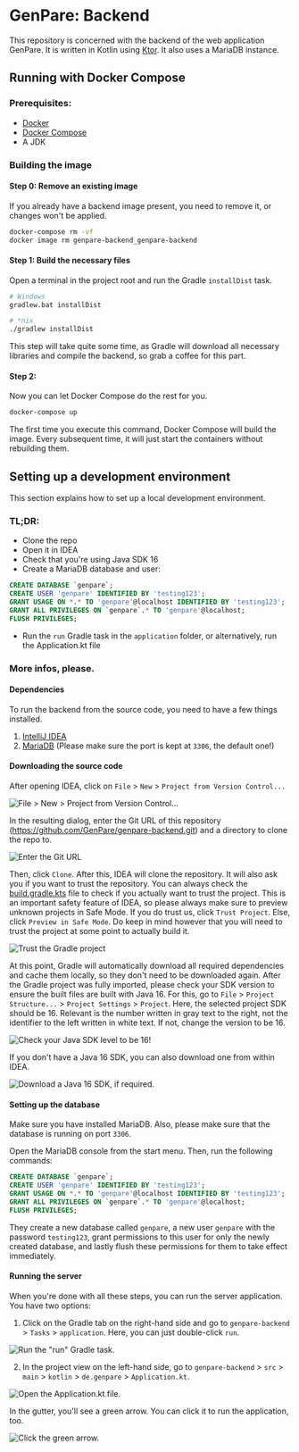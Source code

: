# GenPare: Backend

This repository is concerned with the backend of the web application GenPare. It is written in Kotlin using
[Ktor](https://ktor.io). It also uses a MariaDB instance.

## Running with Docker Compose

### Prerequisites:

- [Docker](https://docs.docker.com/get-docker/)
- [Docker Compose](https://docs.docker.com/compose/install/)
- A JDK

### Building the image

#### Step 0: Remove an existing image

If you already have a backend image present, you need to remove it, or changes won't be applied.

```bash
docker-compose rm -vf
docker image rm genpare-backend_genpare-backend
```

#### Step 1: Build the necessary files

Open a terminal in the project root and run the Gradle `installDist` task.

```bash
# Windows
gradlew.bat installDist

# *nix
./gradlew installDist
```

This step will take quite some time, as Gradle will download all necessary libraries and compile the backend, so grab
a coffee for this part.

#### Step 2:

Now you can let Docker Compose do the rest for you.

```bash
docker-compose up
```

The first time you execute this command, Docker Compose will build the image. Every subsequent time, it will just start
the containers without rebuilding them.

## Setting up a development environment

This section explains how to set up a local development environment.

### TL;DR:

- Clone the repo
- Open it in IDEA
- Check that you're using Java SDK 16
- Create a MariaDB database and user:

```sql
CREATE DATABASE `genpare`;
CREATE USER 'genpare' IDENTIFIED BY 'testing123';
GRANT USAGE ON *.* TO 'genpare'@localhost IDENTIFIED BY 'testing123';
GRANT ALL PRIVILEGES ON `genpare`.* TO 'genpare'@localhost;
FLUSH PRIVILEGES;
```

- Run the `run` Gradle task in the `application` folder, or alternatively, run the Application.kt file

### More infos, please.

#### Dependencies

To run the backend from the source code, you need to have a few things installed.

1. [IntelliJ IDEA](https://www.jetbrains.com/de-de/idea/)
2. [MariaDB](https://mariadb.org/download/) (Please make sure the port is kept at `3306`, the default one!)

#### Downloading the source code

After opening IDEA, click on `File` > `New` > `Project from Version Control...`

![File > New > Project from Version Control...](https://egirl.rip/zAd3xxkJTJ.png?key=s5ougQY486bZlM)

In the resulting dialog, enter the Git URL of this repository (https://github.com/GenPare/genpare-backend.git) and a
directory to clone the repo to.

![Enter the Git URL](https://egirl.rip/PLTQYBainX.png?key=oByhmVyltYh3CF)

Then, click `Clone`. After this, IDEA will clone the repository. It will also ask you if you want to trust the
repository. You can always check the
[build.gradle.kts](https://github.com/GenPare/genpare-backend/blob/main/build.gradle.kts) file to check if you actually
want to trust the project. This is an important safety feature of IDEA, so please always make sure to preview unknown
projects in Safe Mode. If you do trust us, click `Trust Project`. Else, click `Preview in Safe Mode`. Do keep in mind
however that you will need to trust the project at some point to actually build it.

![Trust the Gradle project](https://egirl.rip/wNMiucRm1c.png?key=TOfoHhNmDDPEY5)

At this point, Gradle will automatically download all required dependencies and cache them locally, so they don't need
to be downloaded again. After the Gradle project was fully imported, please check your SDK version to ensure the built
files are built with Java 16. For this, go to `File` > `Project Structure...` > `Project Settings` > `Project`. Here,
the selected project SDK should be 16. Relevant is the number written in gray text to the right, not the identifier to 
the left written in white text. If not, change the version to be 16.

![Check your Java SDK level to be 16!](https://egirl.rip/3Gk1AQJive.png?key=UUGpgb9ZKS9sSe)

If you don't have a Java 16 SDK, you can also download one from within IDEA.

![Download a Java 16 SDK, if required.](https://egirl.rip/tgtb8Cznmv.png?key=tKzX1IOHu6DUoD)

#### Setting up the database

Make sure you have installed MariaDB. Also, please make sure that the database is running on port `3306`.

Open the MariaDB console from the start menu. Then, run the following commands:

```sql
CREATE DATABASE `genpare`;
CREATE USER 'genpare' IDENTIFIED BY 'testing123';
GRANT USAGE ON *.* TO 'genpare'@localhost IDENTIFIED BY 'testing123';
GRANT ALL PRIVILEGES ON `genpare`.* TO 'genpare'@localhost;
FLUSH PRIVILEGES;
```

They create a new database called `genpare`, a new user `genpare` with the password `testing123`, grant permissions to
this user for only the newly created database, and lastly flush these permissions for them to take effect immediately.

#### Running the server

When you're done with all these steps, you can run the server application. You have two options:

1. Click on the Gradle tab on the right-hand side and go to `genpare-backend` > `Tasks` > `application`. Here, you can
just double-click `run`.

![Run the "run" Gradle task.](https://egirl.rip/vCQA5TE6jV.png?key=aBqFSLQRyQ0PqC)

2. In the project view on the left-hand side, go to `genpare-backend` > `src` > `main` > `kotlin` > `de.genpare` >
`Application.kt`.

![Open the Application.kt file.](https://egirl.rip/WW7EQiUZk5.png?key=MfisljCQMqdcOa)

In the gutter, you'll see a green arrow. You can click it to run the application, too.

![Click the green arrow.](https://egirl.rip/iGaC5fcoKh.png?key=URVBmXz7dEtPpi)
